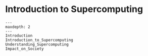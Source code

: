 # Introduction to Supercomputing 

```{toctree}
---
maxdepth: 2
---
Introduction
Introduction_to_Supercomputing
Understanding_Supercomputing 
Impact_on_Society
```
